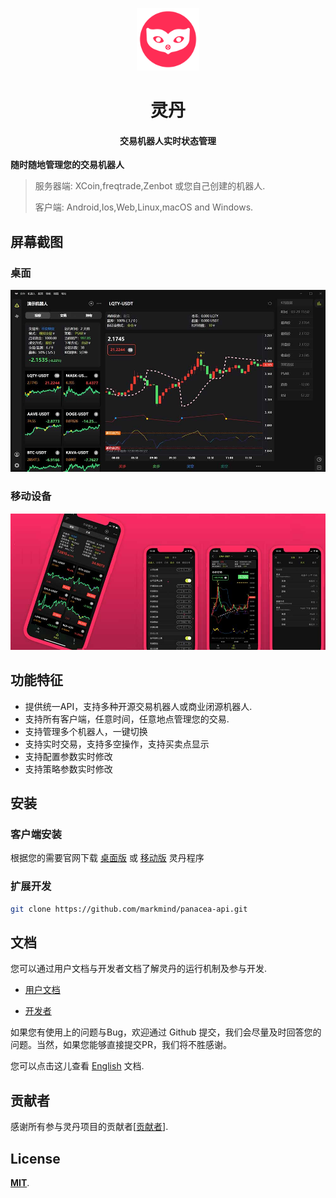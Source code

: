 <p align="center"><img src="docs/public/images/logo.png" alt="灵丹" width="100" height="100"></p>

<h1 align="center">灵丹</h1>

<h4 align="center">交易机器人实时状态管理</h4>

**随时随地管理您的交易机器人**

> 服务器端: XCoin,freqtrade,Zenbot 或您自己创建的机器人.
>
> 客户端: Android,Ios,Web,Linux,macOS and Windows.

## 屏幕截图

### 桌面

![Screenshot](docs/public/images/screenshot_cn.jpg)

### 移动设备

![Screenshot](docs/public/images/screenshot_mobile_zh.jpg)

## 功能特征

- 提供统一API，支持多种开源交易机器人或商业闭源机器人.
- 支持所有客户端，任意时间，任意地点管理您的交易.
- 支持管理多个机器人，一键切换
- 支持实时交易，支持多空操作，支持买卖点显示
- 支持配置参数实时修改
- 支持策略参数实时修改

## 安装

### 客户端安装

根据您的需要官网下载 [桌面版](https://www.ciiat.com/download) 或 [移动版](https://www.ciiat.com/download) 灵丹程序

### 扩展开发

```bash
git clone https://github.com/markmind/panacea-api.git
```

## 文档

您可以通过用户文档与开发者文档了解灵丹的运行机制及参与开发.

- [用户文档](docs/zh/README.md)

- [开发者](docs/zh/developer.md)

如果您有使用上的问题与Bug，欢迎通过 Github 提交，我们会尽量及时回答您的问题。当然，如果您能够直接提交PR，我们将不胜感谢。

您可以点击这儿查看 [English](README.md) 文档.

## 贡献者

感谢所有参与灵丹项目的贡献者[[贡献者](https://github.com/markmind/panacea-api/graphs/contributors)].

## License

[**MIT**](https://opensource.org/licenses/MIT).
